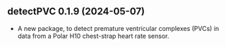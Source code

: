 ## detectPVC 0.1.9 (2024-05-07)

- A new package, to detect premature ventricular complexes (PVCs) in
  data from a Polar H10 chest-strap heart rate sensor.
